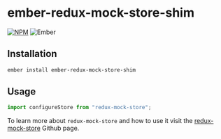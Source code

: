 # ember-redux-mock-store-shim

[![NPM][npm-img]][npm-url] ![Ember][ember-img]

## Installation

```bash
ember install ember-redux-mock-store-shim
```

## Usage

```js
import configureStore from "redux-mock-store";
```

To learn more about `redux-mock-store` and how to use it visit the [redux-mock-store](https://github.com/arnaudbenard/redux-mock-store) Github page.

[ember-img]: https://img.shields.io/badge/ember-1.13.13+-green.svg "Ember 1.13.13+"
[npm-img]: https://img.shields.io/npm/v/ember-redux-mock-store-shim.svg "NPM Version"
[npm-url]: https://www.npmjs.com/package/ember-redux-mock-store-shim

